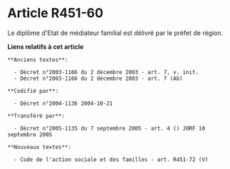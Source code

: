 # Article R451-60

Le diplôme d'Etat de médiateur familial est délivré par le préfet de région.

**Liens relatifs à cet article**

	**Anciens textes**:

	  - Décret n°2003-1166 du 2 décembre 2003 - art. 7, v. init.
	  - Décret n°2003-1166 du 2 décembre 2003 - art. 7 (Ab)

	**Codifié par**:

	  - Décret n°2004-1136 2004-10-21

	**Transféré par**:

	  - Décret n°2005-1135 du 7 septembre 2005 - art. 4 () JORF 10 septembre 2005

	**Nouveaux textes**:

	  - Code de l'action sociale et des familles - art. R451-72 (V)
